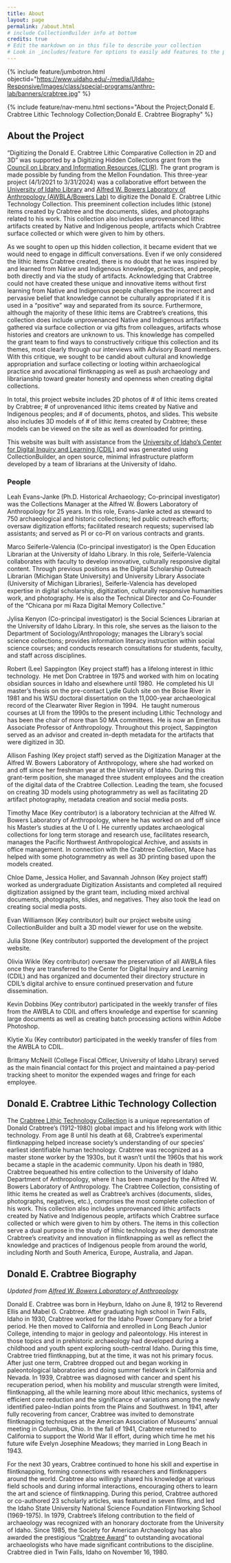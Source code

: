 ```yaml
---
title: About
layout: page
permalink: /about.html
# include CollectionBuilder info at bottom
credits: true
# Edit the markdown on in this file to describe your collection
# Look in _includes/feature for options to easily add features to the page
---
```


{% include feature/jumbotron.html objectid="https://www.uidaho.edu/-/media/UIdaho-Responsive/Images/class/special-programs/anthro-lab/banners/crabtree.jpg" %} 

{% include feature/nav-menu.html sections="About the Project;Donald E. Crabtree Lithic Technology Collection;Donald E. Crabtree Biography" %}

## About the Project

“Digitizing the Donald E. Crabtree Lithic Comparative Collection in 2D and 3D” was supported by a Digitizing Hidden Collections grant from the [Council on Library and Information Resources (CLIR)](https://www.clir.org/). The grant program is made possible by funding from the Mellon Foundation. This three-year project (4/1/2021 to 3/31/2024) was a collaborative effort between the [University of Idaho Library](https://www.lib.uidaho.edu/) and [Alfred W. Bowers Laboratory of Anthropology (AWBLA/Bowers Lab)](https://www.uidaho.edu/class/anthrolab) to digitize the Donald E. Crabtree Lithic Technology Collection. This preeminent collection includes lithic (stone) items created by Crabtree and the documents, slides, and photographs related to his work. This collection also includes unprovenanced lithic artifacts created by Native and Indigenous people, artifacts which Crabtree surface collected or which were given to him by others.

As we sought to open up this hidden collection, it became evident that we would need to engage in difficult conversations. Even if we only considered the lithic items Crabtree created, there is no doubt that he was inspired by and learned from Native and Indigenous knowledge, practices, and people, both directly and via the study of artifacts. Acknowledging that Crabtree could not have created these unique and innovative items without first learning from Native and Indigenous people challenges the incorrect and pervasive belief that knowledge cannot be culturally appropriated if it is used in a “positive” way and separated from its source. Furthermore, although the majority of these lithic items are Crabtree’s creations, this collection does include unprovenanced Native and Indigenous artifacts gathered via surface collection or via gifts from colleagues, artifacts whose histories and creators are unknown to us. This knowledge has compelled the grant team to find ways to constructively critique this collection and its themes, most clearly through our interviews with Advisory Board members. With this critique, we sought to be candid about cultural and knowledge appropriation and surface collecting or looting within archaeological practice and avocational flintknapping as well as push archaeology and librarianship toward greater honesty and openness when creating digital collections.

In total, this project website includes 2D photos of # of lithic items created by Crabtree; # of unprovenanced lithic items created by Native and Indigenous peoples; and # of documents, photos, and slides. This website also includes 3D models of # of lithic items created by Crabtree; these models can be viewed on the site as well as downloaded for printing.

This website was built with assistance from the [University of Idaho’s Center for Digital Inquiry and Learning (CDIL)](https://cdil.lib.uidaho.edu/) and was generated using CollectionBuilder, an open source, minimal infrastructure platform developed by a team of librarians at the University of Idaho.

### People

Leah Evans-Janke (Ph.D. Historical Archaeology; Co-principal investigator) was the Collections Manager at the Alfred W. Bowers Laboratory of Anthropology for 25 years. In this role, Evans-Janke acted as steward to 750 archaeological and historic collections; led public outreach efforts; oversaw digitization efforts; facilitated research requests; supervised lab assistants; and served as PI or co-PI on various contracts and grants.   

Marco Seiferle-Valencia (Co-principal investigator) is the Open Education Librarian at the University of Idaho Library. In this role, Seiferle-Valencia collaborates with faculty to develop innovative, culturally responsive digital content. Through previous positions as the Digital Scholarship Outreach Librarian (Michigan State University) and University Library Associate (University of Michigan Libraries), Seiferle-Valencia has developed expertise in digital scholarship, digitization, culturally responsive humanities work, and photography. He is also the Technical Director and Co-Founder of the “Chicana por mi Raza Digital Memory Collective.” 

Jylisa Kenyon (Co-principal investigator) is the Social Sciences Librarian at the University of Idaho Library. In this role, she serves as the liaison to the Department of Sociology/Anthropology; manages the Library’s social science collections; provides information literacy instruction within social science courses; and conducts research consultations for students, faculty, and staff across disciplines.

Robert (Lee) Sappington (Key project staff) has a lifelong interest in lithic technology.  He met Don Crabtree in 1975 and worked with him on locating obsidian sources in Idaho and elsewhere until 1980.  He completed his UI master’s thesis on the pre-contact Lydle Gulch site on the Boise River in 1981 and his WSU doctoral dissertation on the 11,000-year archaeological record of the Clearwater River Region in 1994.   He taught numerous courses at UI from the 1990s to the present including Lithic Technology and has been the chair of more than 50 MA committees.  He is now an Emeritus Associate Professor of Anthropology. Throughout this project, Sappington served as an advisor and created in-depth metadata for the artifacts that were digitized in 3D.

Allison Fashing (Key project staff) served as the Digitization Manager at the Alfred W. Bowers Laboratory of Anthropology, where she had worked on and off since her freshman year at the University of Idaho. During this grant-term position, she managed three student employees and the creation of the digital data of the Crabtree Collection. Leading the team, she focused on creating 3D models using photogrammetry as well as facilitating 2D artifact photography, metadata creation and social media posts.

Timothy Mace (Key contributor) is a laboratory technician at the Alfred W. Bowers Laboratory of Anthropology, where he has worked on and off since his Master’s studies at the U of I. He currently updates archaeological collections for long term storage and research use, facilitates research, manages the Pacific Northwest Anthropological Archive, and assists in office management. In connection with the Crabtree Collection, Mace has helped with some photogrammetry as well as 3D printing based upon the models created.

Chloe Dame, Jessica Holler, and Savannah Johnson (Key project staff) worked as undergraduate Digitization Assistants and completed all required digitization assigned by the grant team, including mixed archival documents, photographs, slides, and negatives. They also took the lead on creating social media posts.

Evan Williamson (Key contributor) built our project website using CollectionBuilder and built a 3D model viewer for use on the website.

Julia Stone (Key contributor) supported the development of the project website.

Olivia Wikle (Key contributor) oversaw the preservation of all AWBLA files once they are transferred to the Center for Digital Inquiry and Learning (CDIL) and has organized and documented their directory structure in CDIL’s digital archive to ensure continued preservation and future dissemination.

Kevin Dobbins (Key contributor) participated in the weekly transfer of files from the AWBLA to CDIL and offers knowledge and expertise for scanning large documents as well as creating batch processing actions within Adobe Photoshop.

Klytie Xu (Key contributor) participated in the weekly transfer of files from the AWBLA to CDIL.

Brittany McNeill (College Fiscal Officer, University of Idaho Library) served as the main financial contact for this project and maintained a pay-period tracking sheet to monitor the expended wages and fringe for each employee.

## Donald E. Crabtree Lithic Technology Collection

The [Crabtree Lithic Technology Collection](https://www.uidaho.edu/class/anthrolab/collections/crabtree) is a unique representation of Donald Crabtree’s (1912-1980) global impact and his lifelong work with lithic technology. From age 8 until his death at 68, Crabtree’s experimental flintknapping helped increase society’s understanding of our species’ earliest identifiable human technology. Crabtree was recognized as a master stone worker by the 1930s, but it wasn’t until the 1960s that his work became a staple in the academic community. Upon his death in 1980, Crabtree bequeathed his entire collection to the University of Idaho Department of Anthropology, where it has been managed by the Alfred W. Bowers Laboratory of Anthropology. The Crabtree Collection, consisting of lithic items he created as well as Crabtree’s archives (documents, slides, photographs, negatives, etc.), comprises the most complete collection of his work. This collection also includes unprovenanced lithic artifacts created by Native and Indigenous people, artifacts which Crabtree surface collected or which were given to him by others. The items in this collection serve a dual purpose in the study of lithic technology as they demonstrate Crabtree’s creativity and innovation in flintknapping as well as reflect the knowledge and practices of Indigenous people from around the world, including North and South America, Europe, Australia, and Japan.

## Donald E. Crabtree Biography

*Updated from [Alfred W. Bowers Laboratory of Anthropology](https://www.uidaho.edu/class/anthrolab/collections/crabtree)*

Donald E. Crabtree was born in Heyburn, Idaho on June 8, 1912 to Reverend Ellis and Mabel G. Crabtree. After graduating high school in Twin Falls, Idaho in 1930, Crabtree worked for the Idaho Power Company for a brief period. He then moved to California and enrolled in Long Beach Junior College, intending to major in geology and paleontology. His interest in those topics and in prehistoric archaeology had developed during a childhood and youth spent exploring south-central Idaho. During this time, Crabtree tried flintknapping, but at the time, it was not his primary focus. After just one term, Crabtree dropped out and began working in paleontological laboratories and doing summer fieldwork in California and Nevada. In 1939, Crabtree was diagnosed with cancer and spent his recuperation period, when his mobility and muscular strength were limited, flintknapping, all the while learning more about lithic mechanics, systems of efficient core reduction and the significance of variations among the newly identified paleo-Indian points from the Plains and Southwest. In 1941, after fully recovering from cancer, Crabtree was invited to demonstrate flintknapping techniques at the American Association of Museums' annual meeting in Columbus, Ohio. In the fall of 1941, Crabtree returned to California to support the World War II effort, during which time he met his future wife Evelyn Josephine Meadows; they married in Long Beach in 1943. 

For the next 30 years, Crabtree continued to hone his skill and expertise in flintknapping, forming connections with researchers and flintknappers around the world. Crabtree also willingly shared his knowledge at various field schools and during informal interactions, encouraging others to learn the art and science of flintknapping. During this period, Crabtree authored or co-authored 23 scholarly articles, was featured in seven films, and led the Idaho State University National Science Foundation Flintworking School (1969-1975). In 1979, Crabtree’s lifelong contribution to the field of archaeology was recognized with an honorary doctorate from the University of Idaho. Since 1985, the Society for American Archaeology has also awarded the prestigious “[Crabtree Award](https://www.saa.org/career-practice/awards/crabtree-award)” to outstanding avocational archaeologists who have made significant contributions to the discipline. Crabtree died in Twin Falls, Idaho on November 16, 1980.
